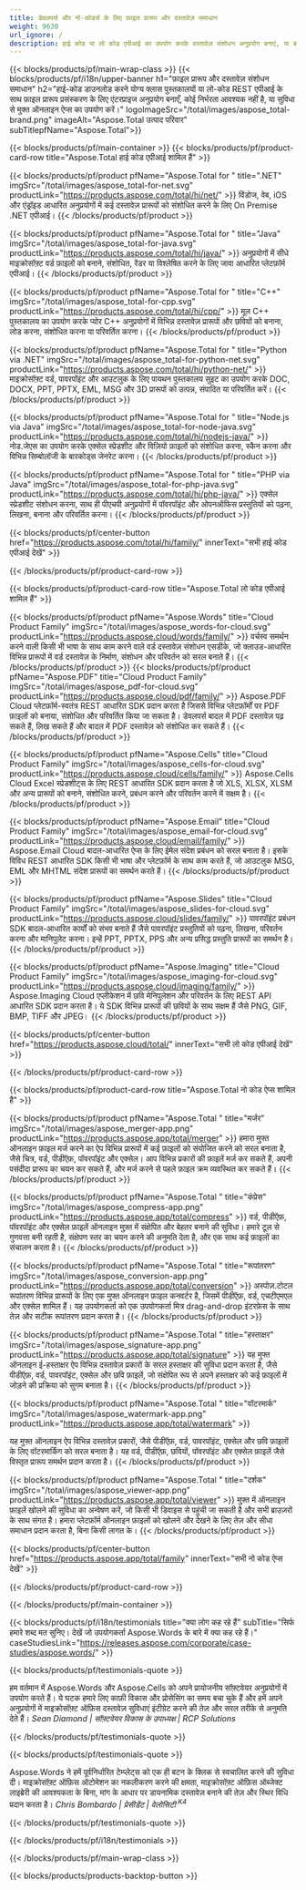 ```yaml
---
title: डेवलपर्स और नो-कोडर्स के लिए फ़ाइल प्रारूप और दस्तावेज़ समाधान
weight: 9630
url_ignore: /
description: हाई कोड या लो कोड एपीआई का उपयोग करके दस्तावेज़ संशोधन अनुप्रयोग बनाएं, या बस क्रॉस-प्लेटफ़ॉर्म ऐप्स का उपयोग करें ताकि 100+ फ़ाइल प्रारूपों को देखें, तुलना करें, जांचें या परिवर्तित करें।
---
```


{{< blocks/products/pf/main-wrap-class >}}
{{< blocks/products/pf/i18n/upper-banner h1="फ़ाइल प्रारूप और दस्तावेज़ संशोधन समाधान" h2="हाई-कोड डाउनलोड करने योग्य क्लास पुस्तकालयों या लो-कोड REST एपीआई के साथ फ़ाइल प्रारूप प्रसंस्करण के लिए एंटरप्राइज अनुप्रयोग बनाएँ, कोई निर्भरता आवश्यक नहीं है, या सुविधा से मुक्त ऑनलाइन ऐप्स का उपयोग करें।" logoImageSrc="/total/images/aspose_total-brand.png" imageAlt="Aspose.Total उत्पाद परिवार" subTitlepfName="Aspose.Total">}}

{{< blocks/products/pf/main-container >}}
{{< blocks/products/pf/product-card-row title="Aspose.Total हाई कोड एपीआई शामिल हैं" >}}

{{< blocks/products/pf/product pfName="Aspose.Total for " title=".NET" imgSrc="/total/images/aspose_total-for-net.svg" productLink="https://products.aspose.com/total/hi/net/" >}}
विंडोज, वेब, iOS और एंड्रॉइड आधारित अनुप्रयोगों में कई दस्तावेज़ प्रारूपों को संशोधित करने के लिए On Premise .NET एपीआई।
{{< /blocks/products/pf/product >}}

{{< blocks/products/pf/product pfName="Aspose.Total for " title="Java" imgSrc="/total/images/aspose_total-for-java.svg" productLink="https://products.aspose.com/total/hi/java/" >}}
अनुप्रयोगों में सीधे माइक्रोसॉफ़्ट वर्ड फ़ाइलों को बनाने, संशोधित, रेंडर या विश्लेषित करने के लिए जावा आधारित प्लेटफ़ॉर्म एपीआई।
{{< /blocks/products/pf/product >}}

{{< blocks/products/pf/product pfName="Aspose.Total for " title="C++" imgSrc="/total/images/aspose_total-for-cpp.svg" productLink="https://products.aspose.com/total/hi/cpp/" >}}
मूल C++ पुस्तकालय का उपयोग करके प्योर C++ अनुप्रयोगों में विभिन्न दस्तावेज़ प्रारूपों और छवियों को बनाना, लोड करना, संशोधित करना या परिवर्तित करना।
{{< /blocks/products/pf/product >}}

{{< blocks/products/pf/product pfName="Aspose.Total for " title="Python via .NET" imgSrc="/total/images/aspose_total-for-python-net.svg" productLink="https://products.aspose.com/total/hi/python-net/" >}}
माइक्रोसॉफ़्ट वर्ड, पावरपॉइंट और आउटलुक के लिए पायथन पुस्तकालय सुइट का उपयोग करके DOC, DOCX, PPT, PPTX, EML, MSG और 3D प्रारूपों को उत्पन्न, संपादित या परिवर्तित करें।
{{< /blocks/products/pf/product >}}

{{< blocks/products/pf/product pfName="Aspose.Total for " title="Node.js via Java" imgSrc="/total/images/aspose_total-for-node-java.svg" productLink="https://products.aspose.com/total/hi/nodejs-java/" >}}
नोड.जेएस का उपयोग करके एक्सेल स्प्रेडशीट और विज़ियो फ़ाइलों को संशोधित करना, स्कैन करना और विभिन्न सिम्बोलॉजी के बारकोड्स जेनरेट करना।
{{< /blocks/products/pf/product >}}

{{< blocks/products/pf/product pfName="Aspose.Total for " title="PHP via Java" imgSrc="/total/images/aspose_total-for-php-java.svg" productLink="https://products.aspose.com/total/hi/php-java/" >}}
एक्सेल स्प्रेडशीट संशोधन करना, साथ ही पीएचपी अनुप्रयोगों में पॉवरपॉइंट और ओपनऑफिस प्रस्तुतियों को पढ़ना, लिखना, बनाना और परिवर्तित करना।
{{< /blocks/products/pf/product >}}

{{< blocks/products/pf/center-button href="https://products.aspose.com/total/hi/family/" innerText="सभी हाई कोड एपीआई देखें" >}}

{{< /blocks/products/pf/product-card-row >}}

{{< blocks/products/pf/product-card-row title="Aspose.Total लो कोड एपीआई शामिल हैं" >}}

{{< blocks/products/pf/product pfName="Aspose.Words" title="Cloud Product Family" imgSrc="/total/images/aspose_words-for-cloud.svg" productLink="https://products.aspose.cloud/words/family/" >}}
वर्चस्व समर्थन करने वाली किसी भी भाषा के साथ काम करने वाले वर्ड दस्तावेज़ संशोधन एसडीके, जो क्लाउड-आधारित विभिन्न प्रारूपों में वर्ड दस्तावेज़ के निर्माण, संशोधन और परिवर्तन को सरल बनाते हैं।
{{< /blocks/products/pf/product >}}
{{< blocks/products/pf/product pfName="Aspose.PDF" title="Cloud Product Family" imgSrc="/total/images/aspose_pdf-for-cloud.svg" productLink="https://products.aspose.cloud/pdf/family/" >}}
Aspose.PDF Cloud प्लेटफ़ॉर्म-स्वतंत्र REST आधारित SDK प्रदान करता है जिससे विभिन्न प्लेटफ़ॉर्मों पर PDF फ़ाइलों को बनाया, संशोधित और परिवर्तित किया जा सकता है। डेवलपर्स बादल में PDF दस्तावेज़ पढ़ सकते हैं, लिख सकते हैं और बादल में PDF दस्तावेज़ को संशोधित कर सकते हैं।
{{< /blocks/products/pf/product >}}

{{< blocks/products/pf/product pfName="Aspose.Cells" title="Cloud Product Family" imgSrc="/total/images/aspose_cells-for-cloud.svg" productLink="https://products.aspose.cloud/cells/family/" >}}
Aspose.Cells Cloud Excel स्प्रेडशीट्स के लिए REST आधारित SDK प्रदान करता है जो XLS, XLSX, XLSM और अन्य प्रारूपों को बनाने, संशोधित करने, प्रबंधन करने और परिवर्तन करने में सक्षम है।
{{< /blocks/products/pf/product >}}

{{< blocks/products/pf/product pfName="Aspose.Email" title="Cloud Product Family" imgSrc="/total/images/aspose_email-for-cloud.svg" productLink="https://products.aspose.cloud/email/family/" >}}
Aspose.Email Cloud बादल-आधारित ऐप्स के लिए ईमेल संदेश प्रबंधन को सरल बनाता है। इसके विविध REST आधारित SDK किसी भी भाषा और प्लेटफ़ॉर्म के साथ काम करते हैं, जो आउटलुक MSG, EML और MHTML संदेश प्रारूपों का समर्थन करते हैं।
{{< /blocks/products/pf/product >}}

{{< blocks/products/pf/product pfName="Aspose.Slides" title="Cloud Product Family" imgSrc="/total/images/aspose_slides-for-cloud.svg" productLink="https://products.aspose.cloud/slides/family/" >}}
पावरपॉइंट प्रबंधन SDK बादल-आधारित कार्यों को संभव बनाते हैं जैसे पावरपॉइंट प्रस्तुतियों को पढ़ना, लिखना, परिवर्तन करना और मानिपुलेट करना। इन्हें PPT, PPTX, PPS और अन्य प्रसिद्ध प्रस्तुति प्रारूपों का समर्थन है।
{{< /blocks/products/pf/product >}}

{{< blocks/products/pf/product pfName="Aspose.Imaging" title="Cloud Product Family" imgSrc="/total/images/aspose_imaging-for-cloud.svg" productLink="https://products.aspose.cloud/imaging/family/" >}}
Aspose.Imaging Cloud एप्लीकेशन में छवि मेनिपुलेशन और परिवर्तन के लिए REST API आधारित SDK प्रदान करता है। ये SDK विभिन्न प्रारूपों की छवियों के साथ सक्षम हैं जैसे PNG, GIF, BMP, TIFF और JPEG।
{{< /blocks/products/pf/product >}}

{{< blocks/products/pf/center-button href="https://products.aspose.cloud/total/" innerText="सभी लो कोड एपीआई देखें" >}}

{{< /blocks/products/pf/product-card-row >}}

{{< blocks/products/pf/product-card-row title="Aspose.Total नो कोड ऐप्स शामिल है" >}}

{{< blocks/products/pf/product pfName="Aspose.Total " title="मर्जर" imgSrc="/total/images/aspose_merger-app.png" productLink="https://products.aspose.app/total/merger" >}}
हमारा मुफ्त ऑनलाइन फ़ाइल मर्ज करने का ऐप विभिन्न प्रारूपों में कई फ़ाइलों को संयोजित करने को सरल बनाता है, जैसे चित्र, वर्ड, पीडीऍफ़, पॉवरपॉइंट और एक्सेल। आप विभिन्न प्रकारों की फ़ाइलें मर्ज कर सकते हैं, अपनी पसंदीदा प्रारूप का चयन कर सकते हैं, और मर्ज करने से पहले फ़ाइल क्रम व्यवस्थित कर सकते हैं।
{{< /blocks/products/pf/product >}}

{{< blocks/products/pf/product pfName="Aspose.Total " title="कंप्रेस" imgSrc="/total/images/aspose_compress-app.png" productLink="https://products.aspose.app/total/compress" >}}
वर्ड, पीडीऍफ़, पॉवरपॉइंट और एक्सेल फ़ाइलें ऑनलाइन मुफ़्त में संक्षेपित और बेहतर बनाने की सुविधा। हमारे टूल से गुणवत्ता बनी रहती है, संक्षेपण स्तर का चयन करने की अनुमति देता है, और एक साथ कई फ़ाइलों का संचालन करता है।
{{< /blocks/products/pf/product >}}

{{< blocks/products/pf/product pfName="Aspose.Total " title="रूपांतरण" imgSrc="/total/images/aspose_conversion-app.png" productLink="https://products.aspose.app/total/conversion" >}}
अस्पोज़.टोटल रूपांतरण विभिन्न प्रारूपों के लिए एक मुफ्त ऑनलाइन फ़ाइल कनवर्टर है, जिसमें पीडीऍफ़, वर्ड, एचटीएमएल और एक्सेल शामिल हैं। यह उपयोगकर्ता को एक उपयोगकर्ता मित्र drag-and-drop इंटरफ़ेस के साथ तेज़ और सटीक रूपांतरण प्रदान करता है।
{{< /blocks/products/pf/product >}}

{{< blocks/products/pf/product pfName="Aspose.Total " title="हस्ताक्षर" imgSrc="/total/images/aspose_signature-app.png" productLink="https://products.aspose.app/total/signature" >}}
यह मुफ्त ऑनलाइन ई-हस्ताक्षर ऐप विभिन्न दस्तावेज़ प्रकारों के सरल हस्ताक्षर की सुविधा प्रदान करता है, जैसे पीडीऍफ़, वर्ड, पावरपॉइंट, एक्सेल और छवि फ़ाइलें, जो संक्षेपित रूप से अपने हस्ताक्षर को कई फ़ाइलों में जोड़ने की प्रक्रिया को सुगम बनाता है।
{{< /blocks/products/pf/product >}}

{{< blocks/products/pf/product pfName="Aspose.Total " title="वॉटरमार्क" imgSrc="/total/images/aspose_watermark-app.png" productLink="https://products.aspose.app/total/watermark" >}}

यह मुफ्त ऑनलाइन ऐप विभिन्न दस्तावेज़ प्रकारों, जैसे पीडीऍफ़, वर्ड, पावरपॉइंट, एक्सेल और छवि फ़ाइलों के लिए वॉटरमार्किंग को सरल बनाता है। यह वर्ड, पीडीऍफ़, छवियों, पॉवरपॉइंट और एक्सेल फ़ाइलें जैसे विस्तृत प्रारूप समर्थन प्रदान करता है।
{{< /blocks/products/pf/product >}}

{{< blocks/products/pf/product pfName="Aspose.Total " title="दर्शक" imgSrc="/total/images/aspose_viewer-app.png" productLink="https://products.aspose.app/total/viewer" >}}
मुफ़्त में ऑनलाइन फ़ाइलें खोलने की सुविधा का अन्वेषण करें, जो किसी भी डिवाइस से पहुंची जा सकती है और सभी ब्राउज़रों के साथ संगत है। हमारा प्लेटफ़ॉर्म ऑनलाइन फ़ाइलों को खोलने और देखने के लिए तेज़ और सीधा समाधान प्रदान करता है, बिना किसी लागत के।
{{< /blocks/products/pf/product >}}

{{< blocks/products/pf/center-button href="https://products.aspose.app/total/family" innerText="सभी नो कोड ऐप्स देखें" >}}

{{< /blocks/products/pf/product-card-row >}}

{{< /blocks/products/pf/main-container >}}

{{< blocks/products/pf/i18n/testimonials title="क्या लोग कह रहे हैं" subTitle="सिर्फ हमारे शब्द मत सुनिए। देखें जो उपयोगकर्ता Aspose.Words के बारे में क्या कह रहे हैं।" caseStudiesLink="https://releases.aspose.com/corporate/case-studies/aspose.words/" >}}

{{< blocks/products/pf/testimonials-quote >}}
<p class="first">
हम वर्तमान में Aspose.Words और Aspose.Cells को अपने प्रायोजनीय सॉफ़्टवेयर अनुप्रयोगों में उपयोग करते हैं। ये घटक हमारे लिए काफ़ी विकास और प्रोसेसिंग का समय बचा चुके हैं और हमें अपने अनुप्रयोगों में माइक्रोसॉफ़्ट ऑफ़िस दस्तावेज़ सुविधाएं इंटीग्रेट करने की तेज़ और सरल तरीके से अनुमति देते हैं।
<em>
Sean Diamond | सॉफ़्टवेयर विकास के उपाध्यक्ष | RCP Solutions
</em>
</p>

{{< /blocks/products/pf/testimonials-quote >}}

{{< blocks/products/pf/testimonials-quote >}}
<p class="second">
Aspose.Words ने हमें पूर्वनिर्धारित टेम्प्लेट्स को एक ही बटन के क्लिक से स्वचालित करने की सुविधा दी। माइक्रोसॉफ़्ट ऑफ़िस ऑटोमेशन का नकलीकरण करने की क्षमता, माइक्रोसॉफ़्ट ऑफ़िस ऑब्जेक्ट लाइब्रेरी की आवश्यकता के बिना, मांग के आधार पर डायनामिक दस्तावेज़ बनाने की तेज़ और स्थिर विधि प्रदान करता है।
<em>
Chris Bombardo | प्रेसीडेंट | वेलोसिटी
<sup>
K4
</sup>
</em>
</p>

{{< /blocks/products/pf/testimonials-quote >}}


{{< /blocks/products/pf/i18n/testimonials >}}

{{< /blocks/products/pf/main-wrap-class >}}

{{< blocks/products/products-backtop-button >}}


